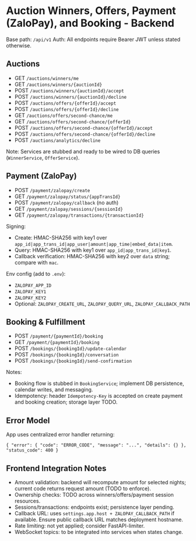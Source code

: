 # Auction Winners, Offers, Payment (ZaloPay), and Booking - Backend

Base path: `/api/v1`
Auth: All endpoints require Bearer JWT unless stated otherwise.

## Auctions

- GET `/auctions/winners/me`
- GET `/auctions/winners/{auctionId}`
- POST `/auctions/winners/{auctionId}/accept`
- POST `/auctions/winners/{auctionId}/decline`
- POST `/auctions/offers/{offerId}/accept`
- POST `/auctions/offers/{offerId}/decline`
- GET `/auctions/offers/second-chance/me`
- GET `/auctions/offers/second-chance/{offerId}`
- POST `/auctions/offers/second-chance/{offerId}/accept`
- POST `/auctions/offers/second-chance/{offerId}/decline`
- POST `/auctions/analytics/decline`

Note: Services are stubbed and ready to be wired to DB queries (`WinnerService`, `OfferService`).

## Payment (ZaloPay)

- POST `/payment/zalopay/create`
- GET `/payment/zalopay/status/{appTransId}`
- POST `/payment/zalopay/callback` (no auth)
- GET `/payment/zalopay/sessions/{sessionId}`
- GET `/payment/zalopay/transactions/{transactionId}`

Signing:
- Create: HMAC-SHA256 with key1 over `app_id|app_trans_id|app_user|amount|app_time|embed_data|item`.
- Query: HMAC-SHA256 with key1 over `app_id|app_trans_id|key1`.
- Callback verification: HMAC-SHA256 with key2 over `data` string; compare with `mac`.

Env config (add to `.env`):
- `ZALOPAY_APP_ID`
- `ZALOPAY_KEY1`
- `ZALOPAY_KEY2`
- Optional: `ZALOPAY_CREATE_URL`, `ZALOPAY_QUERY_URL`, `ZALOPAY_CALLBACK_PATH`

## Booking & Fulfillment

- POST `/payment/{paymentId}/booking`
- GET `/payment/{paymentId}/booking`
- POST `/bookings/{bookingId}/update-calendar`
- POST `/bookings/{bookingId}/conversation`
- POST `/bookings/{bookingId}/send-confirmation`

Notes:
- Booking flow is stubbed in `BookingService`; implement DB persistence, calendar writes, and messaging.
- Idempotency: header `Idempotency-Key` is accepted on create payment and booking creation; storage layer TODO.

## Error Model

App uses centralized error handler returning:
```
{ "error": { "code": "ERROR_CODE", "message": "...", "details": {} }, "status_code": 400 }
```

## Frontend Integration Notes

- Amount validation: backend will recompute amount for selected nights; current code returns request amount (TODO to enforce).
- Ownership checks: TODO across winners/offers/payment session resources.
- Sessions/transactions: endpoints exist; persistence layer pending.
- Callback URL: uses `settings.app.host + ZALOPAY_CALLBACK_PATH` if available. Ensure public callback URL matches deployment hostname.
- Rate limiting: not yet applied; consider FastAPI-limiter.
- WebSocket topics: to be integrated into services when states change. 